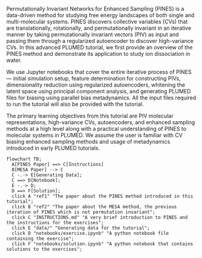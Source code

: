 Permutationally Invariant Networks for Enhanced Sampling (PINES) is a data-driven
method for studying free energy landscapes of both single and multi-molecular systems.
PINES discovers collective variables (CVs) that are translationally, rotationally, and
permutationally invariant in an iterative manner by taking permutationally invariant
vectors (PIV) as input and passing them through a regularized autoencoder to discover
high-variance CVs. In this advanced PLUMED tutorial, we first provide an overview of
the PINES method and demonstrate its application to study ion dissociation in water.


We use Jupyter notebooks that cover the entire iterative process of PINES — initial
simulation setup, feature determination for constructing PIVs, dimensionality reduction
using regularized autoencoders, whitening the latent space using principal component
analysis, and generating PLUMED files for biasing using parallel bias metadynamics. All
the input files required to run the tutorial will also be provided with the tutorial.

The primary learning objectives from this tutorial are PIV molecular representations,
high-variance CVs, autoencoders, and enhanced sampling methods at a high level
along with a practical understanding of PINES to molecular systems in PLUMED. We
assume the user is familiar with CV biasing enhanced sampling methods and usage of
metadynamics introduced in early PLUMED tutorials.

```mermaid
flowchart TB;
  A[PINES Paper] ==> C[Instructions] 
  B[MESA Paper] --> C
  C -.-> E[Generating Data];
  C ==> D[Notebook];
  E -.-> D;
  D ==> F[Solution];
  click A "ref1" "The paper about the PINES method introduced in this tutorial";
  click B "ref2" "The paper about the MESA method, the previous iteration of PINES which is not permutation invariant";
  click C "INSTRUCTIONS.md" "A very brief introduction to PINES and the instructions for the exercises";
  click E "data/" "Generating data for the tutorial";
  click D "notebooks/exercise.ipynb" "A python notebook file containing the exercise";
  click F "notebooks/solution.ipynb" "A python notebook that contains solutions to the exercises";
```
